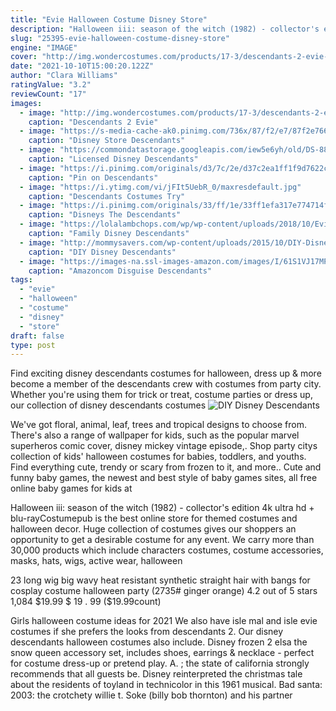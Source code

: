 ```yaml
---
title: "Evie Halloween Costume Disney Store"
description: "Halloween iii: season of the witch (1982) - collector's edition 4k ultra hd + blu-ray"
slug: "25395-evie-halloween-costume-disney-store"
engine: "IMAGE"
cover: "http://img.wondercostumes.com/products/17-3/descendants-2-evie-costume.jpg"
date: "2021-10-10T15:00:20.122Z"
author: "Clara Williams"
ratingValue: "3.2"
reviewCount: "17"
images:
  - image: "http://img.wondercostumes.com/products/17-3/descendants-2-evie-costume.jpg"
    caption: "Descendants 2 Evie"
  - image: "https://s-media-cache-ak0.pinimg.com/736x/87/f2/e7/87f2e7669d361fa972f10578867aca48.jpg"
    caption: "Disney Store Descendants"
  - image: "https://commondatastorage.googleapis.com/iew5e6yh/old/DS-88130_2.jpg"
    caption: "Licensed Disney Descendants"
  - image: "https://i.pinimg.com/originals/d3/7c/2e/d37c2ea1ff1f9d7622c05d6b90c05e39.jpg"
    caption: "Pin on Descendants"
  - image: "https://i.ytimg.com/vi/jFIt5UebR_0/maxresdefault.jpg"
    caption: "Descendants Costumes Try"
  - image: "https://i.pinimg.com/originals/33/ff/1e/33ff1efa317e774714fa150b3532e6b0.jpg"
    caption: "Disneys The Descendants"
  - image: "https://lolalambchops.com/wp/wp-content/uploads/2018/10/Evie-Descendants-Costume-768x1024.jpeg"
    caption: "Family Disney Descendants"
  - image: "http://mommysavers.com/wp-content/uploads/2015/10/DIY-Disney-Descendants-Evie-Costume.jpg"
    caption: "DIY Disney Descendants"
  - image: "https://images-na.ssl-images-amazon.com/images/I/61S1VJ17MPL._AC_UX522_.jpg"
    caption: "Amazoncom Disguise Descendants"
tags:
  - "evie"
  - "halloween"
  - "costume"
  - "disney"
  - "store"
draft: false
type: post
---
```


Find exciting disney descendants costumes for halloween, dress up & more become a member of the descendants crew with costumes from party city. Whether you're using them for trick or treat, costume parties or dress up, our collection of disney descendants costumes
![DIY Disney Descendants](http://mommysavers.com/wp-content/uploads/2015/10/DIY-Disney-Descendants-Evie-Costume.jpg "DIY Disney Descendants")

We&#39;ve got floral, animal, leaf, trees and tropical designs to choose from. There&#39;s also a range of wallpaper for kids, such as the popular marvel superheros comic cover, disney mickey vintage episode,. Shop party citys collection of kids&#39; halloween costumes for babies, toddlers, and youths. Find everything cute, trendy or scary from frozen to it, and more.. Cute and funny baby games, the newest and best style of baby games sites, all free online baby games for kids at
<!--inArticleAds-->

<!--galleryOne-->

Halloween iii: season of the witch (1982) - collector's edition 4k ultra hd + blu-rayCostumepub is the best online store for themed costumes and halloween decor. Huge collection of costumes gives our shoppers an opportunity to get a desirable costume for any event. We carry more than 30,000 products which include characters costumes, costume accessories, masks, hats, wigs, active wear, halloween
<!--inArticleAds-->

<!--galleryTwo-->

23 long wig big wavy heat resistant synthetic straight hair with bangs for cosplay costume halloween party (2735# ginger orange) 4.2 out of 5 stars 1,084 $19.99 $ 19 . 99 ($19.99count)
<!--galleryThree-->

Girls halloween costume ideas for 2021  We also have isle mal and isle evie costumes if she prefers the looks from descendants 2. Our disney descendants halloween costumes also include. Disney frozen 2 elsa the snow queen accessory set, includes shoes, earrings & necklace - perfect for costume dress-up or pretend play. A. ; the state of california strongly recommends that all guests be. Disney reinterpreted the christmas tale about the residents of toyland in technicolor in this 1961 musical. Bad santa: 2003: the crotchety willie t. Soke (billy bob thornton) and his partner